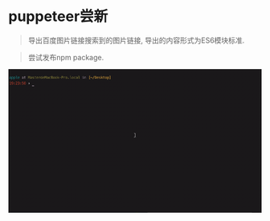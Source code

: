 # puppeteer尝新

>	导出百度图片链接搜索到的图片链接, 导出的内容形式为ES6模块标准.

> 尝试发布npm package.

![图片挂了](./assets/gif/exam.gif)